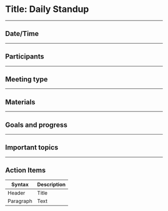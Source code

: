 # Title: Daily Standup
---
## Date/Time
---
## Participants
---
## Meeting type
---
## Materials
---
## Goals and progress
---
## Important topics
---
## Action Items
| Syntax | Description |
| --- | --- |
| Header | Title |
| Paragraph | Text |